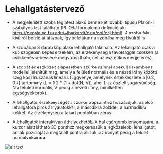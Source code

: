# Lehallgatástervező


- A megjelenített szoba téglatest alakú benne két további típusú Platon-i szabályos test található (Pl. OBJ formátumú definíciójuk: https://people.sc.fsu.edu/~jburkardt/data/obj/obj.html). A szoba falai kívülről befelé átlátszóak, így belelátunk a szobába még kívülről is.

- A szobában 3 darab kúp alakú lehallgató található. Az lehallgató csak a kúp szögében képes érzékelni, az érzékenység a távolsággal csökken (a csökkenés sebessége megválasztható, cél az esztétikus megjelenés).

- A szobát és eszközeit alapesetben szürke színnel spekuláris-ambiens modellel jelenítük meg, amely a felületi normális és a nézeti irány közötti szög koszinuszának lineáris függvénye, amelynek értékkészlete a [0.2, 0.4] tartomány (L = 0.2 * (1 + dot(N, V)), ahol L az észlelt sugársűrűség, N a felületi normális, V pedig a nézeti irány, mindketten egységvektorok).

- A lehallgatás érzékenységét a szürke alapszínhez hozzáadjuk, az első lehallgatóra piros árnyalatokkal, a másodikra zölddel, a harmadikra kékkel. Az érzékenység a takart pontokban zérus.

- A lehallgatók interaktívan áthelyezhetők. A bal egérgomb lenyomására, a kurzor alatt látható 3D ponthoz megkeressük a legközelebbi lehallgatót, annak pozícióját a megtalált pontra állítjuk, az irányát pedig a felület normálvektorára.

![alt text](https://github.com/levente-murgas/grafika1/blob/main/res/img.png?raw=true)

